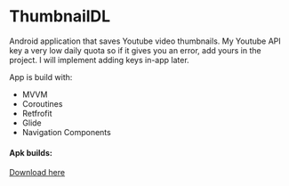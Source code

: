 # ThumbnailDL

Android application that saves Youtube video thumbnails.
My Youtube API key a very low daily quota so if it gives you an error, add yours in the project.
I will implement adding keys in-app later.

App is build with:
* MVVM
* Coroutines
* Retfrofit
* Glide
* Navigation Components

#### Apk builds:
[Download here](https://github.com/CPlusPlusCompiler/ThumbnailDL/releases)
